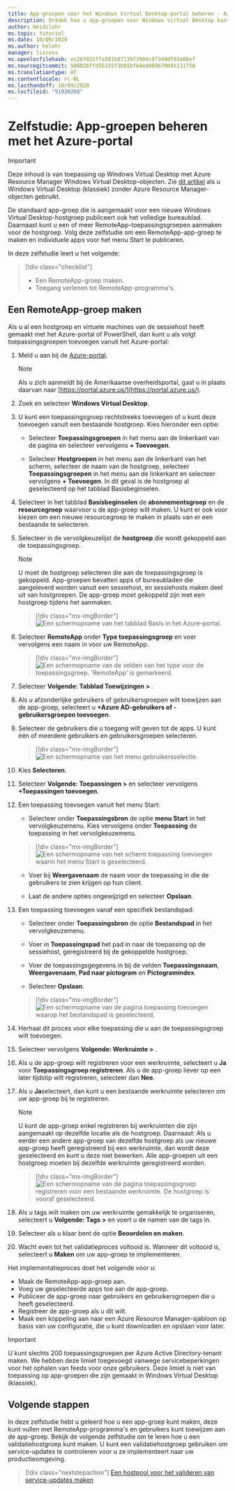 ```yaml
---
title: App-groepen voor het Windows Virtual Desktop-portal beheren - Azure
description: Ontdek hoe u app-groepen voor Windows Virtual Desktop kunt beheren met het Azure-portal.
author: Heidilohr
ms.topic: tutorial
ms.date: 10/09/2020
ms.author: helohr
manager: lizross
ms.openlocfilehash: ec26f021ffa581b0713973904c97349df83a08ef
ms.sourcegitcommit: 50802bffd56155f3b01bfb4ed009b70045131750
ms.translationtype: HT
ms.contentlocale: nl-NL
ms.lasthandoff: 10/09/2020
ms.locfileid: "91930268"
---
```

# <a name="tutorial-manage-app-groups-with-the-azure-portal"></a>Zelfstudie: App-groepen beheren met het Azure-portal

>[!IMPORTANT]
>Deze inhoud is van toepassing op Windows Virtual Desktop met Azure Resource Manager Windows Virtual Desktop-objecten. Zie [dit artikel](./virtual-desktop-fall-2019/manage-app-groups-2019.md) als u Windows Virtual Desktop (klassiek) zonder Azure Resource Manager-objecten gebruikt.

De standaard app-groep die is aangemaakt voor een nieuwe Windows Virtual Desktop-hostgroep publiceert ook het volledige bureaublad. Daarnaast kunt u een of meer RemoteApp-toepassingsgroepen aanmaken voor de hostgroep. Volg deze zelfstudie om een RemoteApp-app-groep te maken en individuele apps voor het menu Start te publiceren.

In deze zelfstudie leert u het volgende:

> [!div class="checklist"]
> * Een RemoteApp-groep maken.
> * Toegang verlenen tot RemoteApp-programma's.

## <a name="create-a-remoteapp-group"></a>Een RemoteApp-groep maken

Als u al een hostgroep en virtuele machines van de sessiehost heeft gemaakt met het Azure-portal of PowerShell, dan kunt u als volgt toepassingsgroepen toevoegen vanuit het Azure-portal:

1.  Meld u aan bij de [Azure-portal](https://portal.azure.com/).
   
    >[!NOTE]
    > Als u zich aanmeldt bij de Amerikaanse overheidsportal, gaat u in plaats daarvan naar [https://portal.azure.us/](https://portal.azure.us/).

2.  Zoek en selecteer **Windows Virtual Desktop**.

3. U kunt een toepassingsgroep rechtstreeks toevoegen of u kunt deze toevoegen vanuit een bestaande hostgroep. Kies hieronder een optie:

    - Selecteer **Toepassingsgroepen** in het menu aan de linkerkant van de pagina en selecteer vervolgens **+ Toevoegen**.

    - Selecteer **Hostgroepen** in het menu aan de linkerkant van het scherm, selecteer de naam van de hostgroep, selecteer **Toepassingsgroepen** in het menu aan de linkerkant en selecteer vervolgens **+ Toevoegen**. In dit geval is de hostgroep al geselecteerd op het tabblad Basisbeginselen.

4. Selecteer in het tabblad **Basisbeginselen** de **abonnementsgroep** en de **resourcegroep** waarvoor u de app-groep wilt maken. U kunt er ook voor kiezen om een nieuwe resourcegroep te maken in plaats van er een bestaande te selecteren.

5. Selecteer in de vervolgkeuzelijst de **hostgroep** die wordt gekoppeld aan de toepassingsgroep.

    >[!NOTE]
    >U moet de hostgroep selecteren die aan de toepassingsgroep is gekoppeld. App-groepen bevatten apps of bureaubladen die aangeleverd worden vanuit een sessiehost, en sessiehosts maken deel uit van hostgroepen. De app-groep moet gekoppeld zijn met een hostgroep tijdens het aanmaken.

    > [!div class="mx-imgBorder"]
    > ![Een schermopname van het tabblad Basis in het Azure-portal.](media/basics-tab.png)

6. Selecteer **RemoteApp** onder **Type toepassingsgroep** en voer vervolgens een naam in voor uw RemoteApp.

      > [!div class="mx-imgBorder"]
      > ![Een schermopname van de velden van het type voor de toepassingsgroep. 'RemoteApp' is gemarkeerd.](media/remoteapp-button.png)

7.  Selecteer **Volgende: Tabblad Toewijzingen >** .

8.  Als u afzonderlijke gebruikers of gebruikersgroepen wilt toewijzen aan de app-groep, selecteert u **+Azure AD-gebruikers of -gebruikersgroepen toevoegen**.

9.  Selecteer de gebruikers die u toegang wilt geven tot de apps. U kunt één of meerdere gebruikers en gebruikersgroepen selecteren.

     > [!div class="mx-imgBorder"]
     > ![Een schermopname van het menu gebruikersselectie.](media/select-users.png)

10.  Kies **Selecteren**.

11.  Selecteer **Volgende: Toepassingen >** en selecteer vervolgens **+Toepassingen toevoegen**.

12.  Een toepassing toevoegen vanuit het menu Start:

      - Selecteer onder **Toepassingsbron** de optie **menu Start** in het vervolgkeuzemenu. Kies vervolgens onder **Toepassing** de toepassing in het vervolgkeuzemenu.

     > [!div class="mx-imgBorder"]
     > ![Een schermopname van het scherm toepassing toevoegen waarin het menu Start is geselecteerd.](media/add-app-start.png)

      - Voer bij **Weergavenaam** de naam voor de toepassing in die de gebruikers te zien krijgen op hun client.

      - Laat de andere opties ongewijzigd en selecteer **Opslaan**.

13.  Een toepassing toevoegen vanaf een specifiek bestandspad:

      - Selecteer onder **Toepassingsbron** de optie **Bestandspad** in het vervolgkeuzemenu.

      - Voer in **Toepassingspad** het pad in naar de toepassing op de sessiehost, geregistreerd bij de gekoppelde hostgroep.

      - Voer de toepassingsgegevens in bij de velden **Toepassingsnaam**, **Weergavenaam**, **Pad naar pictogram** en **Pictogramindex**.

      - Selecteer **Opslaan**.

     > [!div class="mx-imgBorder"]
     > ![Een schermopname van de pagina toepassing toevoegen waarop het bestandspad is geselecteerd.](media/add-app-file.png)

14.  Herhaal dit proces voor elke toepassing die u aan de toepassingsgroep wilt toevoegen.

15.  Selecteer vervolgens **Volgende: Werkruimte >** .

16.  Als u de app-groep wilt registreren voor een werkruimte, selecteert u **Ja** voor **Toepassingsgroep registreren**. Als u de app-groep liever op een later tijdstip wilt registreren, selecteer dan **Nee**.

17.  Als u **Ja**selecteert, dan kunt u een bestaande werkruimte selecteren om uw app-groep bij te registreren.

       >[!NOTE]
       >U kunt de app-groep enkel registreren bij werkruimten die zijn aangemaakt op dezelfde locatie als de hostgroep. Daarnaast: Als u eerder een andere app-groep van dezelfde hostgroep als uw nieuwe app-groep heeft geregistreerd bij een werkruimte, dan wordt deze geselecteerd en kunt u deze niet bewerken. Alle app-groepen uit een hostgroep moeten bij dezelfde werkruimte geregistreerd worden.

     > [!div class="mx-imgBorder"]
     > ![Een schermopname van de pagina toepassingsgroep registreren voor een bestaande werkruimte. De hostgroep is vooraf geselecteerd.](media/register-existing.png)

18.  Als u tags wilt maken om uw werkruimte gemakkelijk te organiseren, selecteert u **Volgende: Tags >** en voert u de namen van de tags in.

19.  Selecteer als u klaar bent de optie **Beoordelen en maken**.

20.  Wacht even tot het validatieproces voltooid is. Wanneer dit voltooid is, selecteert u **Maken** om uw app-groep te implementeren.

Het implementatieproces doet het volgende voor u:

- Maak de RemoteApp-app-groep aan.
- Voeg uw geselecteerde apps toe aan de app-groep.
- Publiceer de app-groep naar gebruikers en gebruikersgroepen die u heeft geselecteerd.
- Registreer de app-groep als u dit wilt.
- Maak een koppeling aan naar een Azure Resource Manager-sjabloon op basis van uw configuratie, die u kunt downloaden en opslaan voor later.

>[!IMPORTANT]
>U kunt slechts 200 toepassingsgroepen per Azure Active Directory-tenant maken. We hebben deze limiet toegevoegd vanwege servicebeperkingen voor het ophalen van feeds voor onze gebruikers. Deze limiet is niet van toepassing op app-groepen die zijn gemaakt in Windows Virtual Desktop (klassiek).

## <a name="next-steps"></a>Volgende stappen

In deze zelfstudie hebt u geleerd hoe u een app-groep kunt maken, deze kunt vullen met RemoteApp-programma's en gebruikers kunt toewijzen aan de app-groep. Bekijk de volgende zelfstudie om te leren hoe u een validatiehostgroep kunt maken. U kunt een validatiehostgroep gebruiken om service-updates te controleren voor u ze implementeert naar uw productieomgeving.

> [!div class="nextstepaction"]
> [Een hostpool voor het valideren van service-updates maken](./create-validation-host-pool.md)
